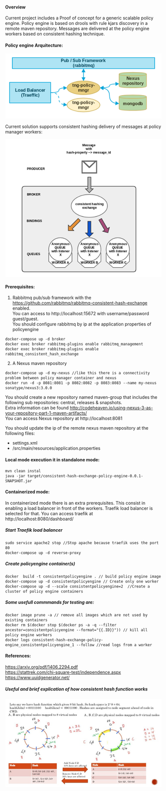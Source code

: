#### Overview  

Current project includes a Proof of concept for a generic scalable policy engine.
Policy engine is based on drools with rule kjars discovery in a remote maven repository. 
Messages are delivered at the policy engine workers based on consistent hashing technique.

#### Policy engine Arquitecture:

![policyArchitecture](/images/policyArchitecture.png)

Current solution supports consistent hashing delivery of messages at policy manager workers:  

![consistenhashingpolicymanager](/images/consistenhashingpolicymanager.png)

#### Prerequisites:
1. Rabbitmq pub/sub framework with the https://github.com/rabbitmq/rabbitmq-consistent-hash-exchange enabled.  
You can access to http://localhost:15672 with username/password guest/guest.  
You should configure rabbitmq by ip at the application properties of policyengine  
```
docker-compose up -d broker
docker exec broker rabbitmq-plugins enable rabbitmq_management
docker exec broker rabbitmq-plugins enable rabbitmq_consistent_hash_exchange
```
2. A Nexus maven repository  
```
docker-compose up -d my-nexus //like this there is a connectivity problem between policy manager container and nexus
docker run -d -p 8081:8081 -p 8082:8082 -p 8083:8083 --name my-nexus sonatype/nexus3:3.0.0
```
You should create a new repository named  maven-group that includes the following sub repositories: central, releases & snapshots.  
Extra information can be found http://codeheaven.io/using-nexus-3-as-your-repository-part-1-maven-artifacts/  
You can access Nexus repository at http://localhost:8081  

You should update the ip of the remote nexus maven repository at the following files:  

* settings.xml
* /src/main/resources/application.properties


#### Local mode execution it in standalone mode:
```
mvn clean instal 
java -jar target/consistent-hash-exchange-policy-engine-0.0.1-SNAPSHOT.jar 
```

#### Containerized mode:
In containerized  mode there is an extra prerequisites. This consist in enabling a load balancer in front of the workers. Traefik load balancer is selected for that. You can access traefik at http://localhost:8080/dashboard/    

##### Start Traefik load balancer
```
sudo service apache2 stop //Stop apache because traefik uses the port 80
docker-compose up -d reverse-proxy 
```

##### Create policyengine container(s)
```
docker  build -t consistentpolicyengine . // build policy engine image
docker-compose up -d consistentpolicyengine // Create only one worker
docker-compose up -d --scale consistentpolicyengine=2  //Create a cluster of policy engine containers
```

##### Some usefull commmands for testing are:  
```docker images //fetch all docker images  
docker image prune -a // remove all images which are not used by existing containers  
docker rm $(docker stop $(docker ps -a -q --filter ancestor=consistentpolicyengine --format="{{.ID}}")) // kill all policy engine workers
docker logs consistent-hash-exchange-policy-engine_consistentpolicyengine_1 --follow //read logs from a worker
```  

#### References:
https://arxiv.org/pdf/1406.2294.pdf  
https://stattrek.com/chi-square-test/independence.aspx  
https://www.uuidgenerator.net/  

##### Useful and brief explication of how consistent hash function works  
![HashingRing](/images/hashring.jpg)
